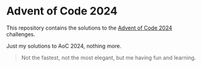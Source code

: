 # Advent of Code 2024

This repository contains the solutions to the [Advent of Code 2024](https://adventofcode.com/2024) challenges.

Just my solutions to AoC 2024, nothing more. 

> Not the fastest, not the most elegant, but me having fun and learning.
